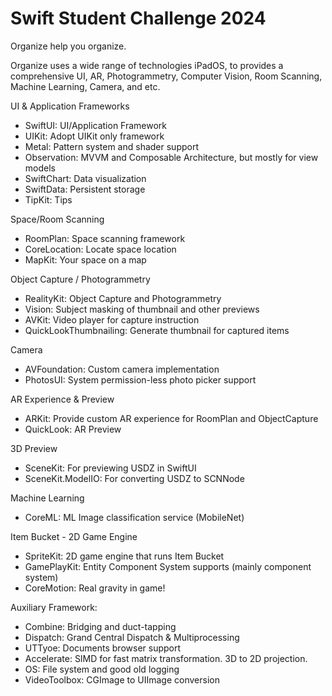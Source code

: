 # Swift Student Challenge 2024

Organize help you organize.

Organize uses a wide range of technologies iPadOS, to provides a comprehensive  UI, AR, Photogrammetry, Computer Vision, Room Scanning, Machine Learning, Camera, and etc.

UI & Application Frameworks
- SwiftUI: UI/Application Framework
- UIKit: Adopt UIKit only framework
- Metal: Pattern system and shader support
- Observation: MVVM and Composable Architecture, but mostly for view models
- SwiftChart: Data visualization 
- SwiftData: Persistent storage
- TipKit: Tips

Space/Room Scanning
- RoomPlan: Space scanning framework
- CoreLocation: Locate space location
- MapKit: Your space on a map

Object Capture / Photogrammetry 
- RealityKit: Object Capture and Photogrammetry
- Vision: Subject masking of thumbnail and other previews
- AVKit: Video player for capture instruction
- QuickLookThumbnailing: Generate thumbnail for captured items

Camera
- AVFoundation: Custom camera implementation 
- PhotosUI: System permission-less photo picker support

AR Experience & Preview 
- ARKit: Provide custom AR experience for RoomPlan and ObjectCapture
- QuickLook: AR Preview

3D Preview
- SceneKit: For previewing USDZ in SwiftUI
- SceneKit.ModelIO: For converting USDZ to SCNNode

Machine Learning
- CoreML: ML Image classification service (MobileNet)

Item Bucket - 2D Game Engine
- SpriteKit: 2D game engine that runs Item Bucket
- GamePlayKit: Entity Component System supports (mainly component system)
- CoreMotion: Real gravity in game!

Auxiliary Framework:
- Combine: Bridging and duct-tapping 
- Dispatch: Grand Central Dispatch & Multiprocessing
- UTTyoe: Documents browser support
- Accelerate: SIMD for fast matrix transformation. 3D to 2D projection.
- OS: File system and good old logging 
- VideoToolbox: CGImage to UIImage conversion
